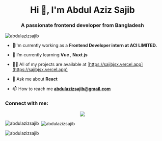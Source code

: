 <h1 align="center">Hi 👋, I'm Abdul Aziz Sajib</h1>
<h3 align="center">A passionate frontend developer from Bangladesh</h3>

<p align="left"> <img src="https://komarev.com/ghpvc/?username=abdulazizsajib&label=Profile%20views&color=0e75b6&style=flat" alt="abdulazizsajib" /> </p>

- 🔭I'm currently working as a **Frontend Developer intern at ACI LIMITED.**

- 🌱 I’m currently learning **Vue , Nuxt.js**

- 👨‍💻 All of my projects are available at [https://sajibjsx.vercel.app](https://sajibjsx.vercel.app)

- 💬 Ask me about **React**

- 📫 How to reach me **abdulazizsajib@gmail.com**

<h3 align="left">Connect with me:</h3>
<p align="center">
  <a href="https://skillicons.dev">
    <img src="https://skillicons.dev/icons?i=git,kubernetes,docker,c,vim" />
  </a>
</p>

<p><img align="left" src="https://github-readme-stats.vercel.app/api/top-langs?username=abdulazizsajib&show_icons=true&locale=en&layout=compact" alt="abdulazizsajib" /></p>

<p>&nbsp;<img align="center" src="https://github-readme-stats.vercel.app/api?username=abdulazizsajib&show_icons=true&locale=en" alt="abdulazizsajib" /></p>

<p><img align="center" src="https://github-readme-streak-stats.herokuapp.com/?user=abdulazizsajib&" alt="abdulazizsajib" /></p>
